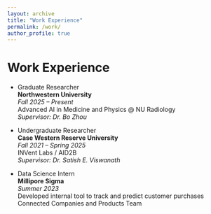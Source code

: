 ```yaml
---
layout: archive
title: "Work Experience"
permalink: /work/
author_profile: true
---
```


Work Experience
======

* Graduate Researcher  
  **Northwestern University**  
  *Fall 2025 – Present*  
  Advanced AI in Medicine and Physics @ NU Radiology  
  *Supervisor: Dr. Bo Zhou*

* Undergraduate Researcher  
  **Case Western Reserve University**  
  *Fall 2021 – Spring 2025*  
  INVent Labs / AID2B  
  *Supervisor: Dr. Satish E. Viswanath*

* Data Science Intern  
  **Millipore Sigma**  
  *Summer 2023*  
  Developed internal tool to track and predict customer purchases  
  Connected Companies and Products Team
